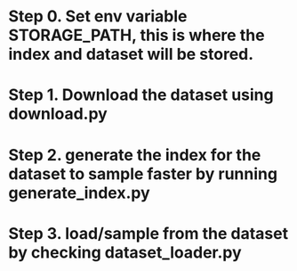 # Step 0. Set env variable STORAGE_PATH, this is where the index and dataset will be stored.
# Step 1. Download the dataset using download.py
# Step 2. generate the index for the dataset to sample faster by running generate_index.py
# Step 3. load/sample from the dataset by checking dataset_loader.py